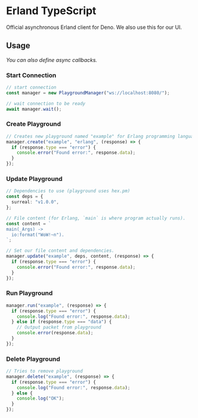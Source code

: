 # Erland TypeScript

Official asynchronous Erland client for Deno. We also use this for our UI.

## Usage

_You can also define async callbacks._

### Start Connection

```typescript
// start connection
const manager = new PlaygroundManager("ws://localhost:8080/");

// wait connection to be ready
await manager.wait();
```

### Create Playground

```typescript
// Creates new playground named "example" for Erlang programming language. If it gives an error, returns error as string.
manager.create("example", "erlang", (response) => {
  if (response.type === "error") {
    console.error("Found error:", response.data);
  }
});
```

### Update Playground

```typescript
// Dependencies to use (playground uses hex.pm)
const deps = {
  surreal: "v1.0.0",
};

// File content (for Erlang, `main` is where program actually runs).
const content = `
main(_Args) ->
  io:format("WoW!~n").
`;

// Set our file content and dependencies.
manager.update("example", deps, content, (response) => {
  if (response.type === "error") {
    console.error("Found error:", response.data);
  }
});
```

### Run Playground

```typescript
manager.run("example", (response) => {
  if (response.type === "error") {
    console.log("Found error:", response.data);
  } else if (response.type === "data") {
    // Output packet from playground
    console.error(response.data);
  }
});
```

### Delete Playground

```typescript
// Tries to remove playground
manager.delete("example", (response) => {
  if (response.type === "error") {
    console.log("Found error:", response.data);
  } else {
    console.log("OK");
  }
});
```

